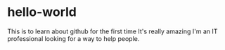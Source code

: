 # hello-world
This is to learn about github for the first time
It's really amazing
I'm an IT professional looking for a way to help people.
